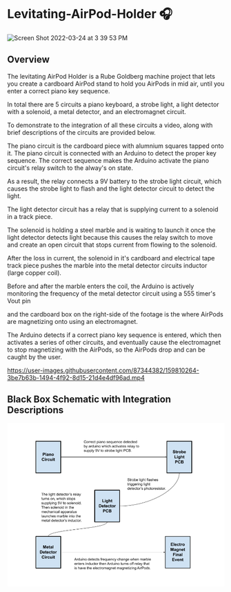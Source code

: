 # Levitating-AirPod-Holder 🎧

<img width="1075" alt="Screen Shot 2022-03-24 at 3 39 53 PM" src="https://user-images.githubusercontent.com/87344382/160021721-d6bfaa6d-eb4d-4bc2-8a08-145e83fc5bbe.png">

## Overview

The levitating AirPod Holder is a Rube Goldberg machine project that lets you create a cardboard AirPod stand to hold you AirPods in mid air, until you enter a correct piano key sequence.

In total there are 5 circuits a piano keyboard, a strobe light, a light detector with a solenoid, a metal detector, and an electromagnet circuit. 

To demonstrate to the integration of all these circuits a video, along with brief descriptions of the circuits are provided below. 

The piano circuit is the cardboard piece with alumnium squares tapped onto it. The piano circuit is connected with an Arduino to detect the proper key sequence. The correct sequence makes the Arduino activate the piano circuit's relay switch to the alway's on state. 

As a result, the relay connects a 9V battery to the strobe light circuit, which causes the strobe light to flash and the light detector circuit to detect the light. 

The light detector circuit has a relay that is supplying current to a solenoid in a track piece. 

The solenoid is holding a steel marble and is waiting to launch it once the light detector detects light because this causes the relay switch to move and create an open circuit that stops current from flowing to the solenoid.

After the loss in current, the solenoid in it's cardboard and electrical tape track piece pushes the marble into the metal detector circuits inductor (large copper coil).

Before and after the marble enters the coil, the Arduino is actively monitoring the frequency of the metal detector circuit using a 555 timer's Vout pin

and the cardboard box on the right-side of the footage is the where AirPods are magnetizing onto using an electromagnet.

The Arduino detects if a correct piano key sequence is entered, which then activates a series of other circuits, and eventually cause the electromagnet to stop  magnetizing with the AirPods, so the AirPods drop and can be caught by the user. 

https://user-images.githubusercontent.com/87344382/159810264-3be7b63b-1494-4f92-8d15-21d4e4df96ad.mp4

## Black Box Schematic with Integration Descriptions
<img width="1075" src="https://github.com/luisdavidgarcia/Levitating-AirPod-Holder/blob/master/CAD-EE241-Circut.png">
